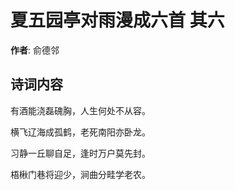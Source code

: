 # 夏五园亭对雨漫成六首  其六

**作者**: 俞德邻

## 诗词内容

有酒能浇磊磈胸，人生何处不从容。

横飞辽海成孤鹤，老死南阳亦卧龙。

习静一丘聊自足，逢时万户莫先封。

梧楸门巷将迎少，涧曲分畦学老农。

